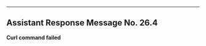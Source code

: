 
-------------------------------------------------------------------

## Assistant Response Message No. 26.4


**Curl command failed**
